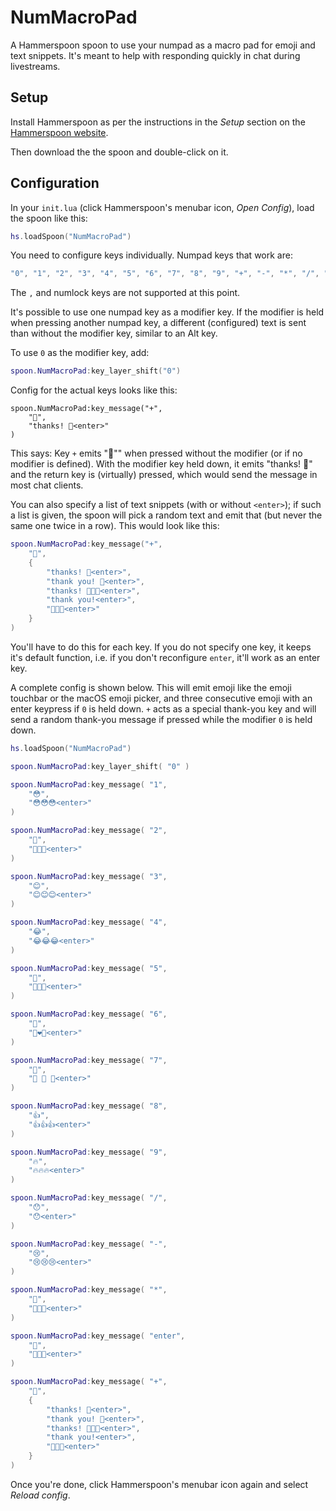# NumMacroPad

A Hammerspoon spoon to use your numpad as a macro pad for emoji and text snippets. It's meant to 
help with responding quickly in chat during livestreams.

## Setup

Install Hammerspoon as per the instructions in the _Setup_ section on the 
[Hammerspoon website](http://www.hammerspoon.org/go/).

Then download the the spoon and double-click on it.

## Configuration

In your `init.lua` (click Hammerspoon's menubar icon, _Open Config_), load the spoon like this:

```lua
hs.loadSpoon("NumMacroPad")
```

You need to configure keys individually. Numpad keys that work are:

```lua
"0", "1", "2", "3", "4", "5", "6", "7", "8", "9", "+", "-", "*", "/", "enter"
```

The `,` and numlock keys are not supported at this point.

It's possible to use one numpad key as a modifier key. If the modifier is held when pressing another
numpad key, a different (configured) text is sent than without the modifier key, similar to an Alt
key.

To use `0` as the modifier key, add:

```lua
spoon.NumMacroPad:key_layer_shift("0")
```

Config for the actual keys looks like this:

```
spoon.NumMacroPad:key_message("+",
	"🙏",
	"thanks! 🙏<enter>"
)
```

This says: Key `+` emits "🙏"" when pressed without the modifier (or if no modifier is defined).
With the modifier key held down, it emits "thanks! 🙏" and the return key is (virtually) pressed,
which would send the message in most chat clients.

You can also specify a list of text snippets (with or without `<enter>`); if such a list is given,
the spoon will pick a random text and emit that (but never the same one twice in a row). This would
look like this:

```lua
spoon.NumMacroPad:key_message("+",
	"🙏",
	{
		"thanks! 🙏<enter>",
		"thank you! 🙏<enter>",
		"thanks! 🙏🙏🙏<enter>",
		"thank you!<enter>",
		"🙏🙏🙏<enter>"
	}
)
```

You'll have to do this for each key. If you do not specify one key, it keeps it's default function,
i.e. if you don't reconfigure `enter`, it'll work as an enter key.

A complete config is shown below. This will emit emoji like the emoji touchbar or the macOS
emoji picker, and three consecutive emoji with an enter keypress if `0` is held down. `+` acts as a
special thank-you key and will send a random thank-you message if pressed while the modifier `0` is
held down.

```lua
hs.loadSpoon("NumMacroPad")

spoon.NumMacroPad:key_layer_shift( "0" )

spoon.NumMacroPad:key_message( "1", 
	"😳",
	"😳😳😳<enter>"
)

spoon.NumMacroPad:key_message( "2",
	"🥳",
	"🥳🥳🥳<enter>"
)

spoon.NumMacroPad:key_message( "3", 
	"😊",
	"😊😊😊<enter>"
)

spoon.NumMacroPad:key_message( "4",
	"😂",
	"😂😂😂<enter>"
)

spoon.NumMacroPad:key_message( "5", 
	"🤗",
	"🤗🤗🤗<enter>"
)

spoon.NumMacroPad:key_message( "6",
	"💜",
	"💜❤️💛<enter>"
)

spoon.NumMacroPad:key_message( "7",
	"🙌",
	"🙌 🙌 🙌<enter>"
)

spoon.NumMacroPad:key_message( "8",
	"👍",
	"👍👍👍<enter>"
)

spoon.NumMacroPad:key_message( "9",
	"🔥",
	"🔥🔥🔥<enter>"
)

spoon.NumMacroPad:key_message( "/",
	"😯",
	"😯<enter>"
)

spoon.NumMacroPad:key_message( "-",
	"😢",
	"😢😢😢<enter>"
)

spoon.NumMacroPad:key_message( "*",
	"🥺",
	"🥺🥺🥺<enter>"
)

spoon.NumMacroPad:key_message( "enter",
	"🦆",
	"🦆🦆🦆<enter>"
)

spoon.NumMacroPad:key_message( "+",
	"🙏",
	{
		"thanks! 🙏<enter>",
		"thank you! 🙏<enter>",
		"thanks! 🙏🙏🙏<enter>",
		"thank you!<enter>",
		"🙏🙏🙏<enter>"
	}
)
```

Once you're done, click Hammerspoon's menubar icon again and select _Reload config_.